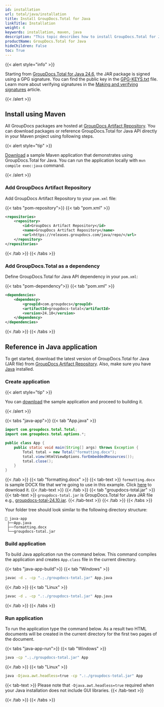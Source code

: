```yaml
---
id: installation
url: total/java/installation
title: Install GroupDocs.Total for Java
linkTitle: Installation
weight: 4
keywords: installation, maven, java
description: "This topic describes how to install GroupDocs.Total for Java."
productName: GroupDocs.Total for Java
hideChildren: False
toc: True
---
```


{{< alert style="info" >}}

Starting from [GroupDocs.Total for Java 24.6](https://releases.groupdocs.com/total/java/release-notes/2024/groupdocs-total-for-java-24-6-release-notes/), the JAR package is signed using a GPG signature. You can find the public key in the [GPG-KEYS.txt](https://releases.groupdocs.com/java/repo/com/groupdocs/GPG-KEYS.txt) file. Learn more about verifying signatures in the [Making and verifying signatures](https://www.gnupg.org/gph/en/manual/x135.html) article.

{{< /alert >}}

## Install using Maven

All GroupDocs packages are hosted at [GroupDocs Artifact Repository](https://releases.groupdocs.com/java/repo/com/groupdocs/groupdocs-total/). You can download packages or reference GroupDocs.Total for Java API directly in your Maven project using following steps.

{{< alert style="tip" >}}

[Download](/total/java/sample-apps/getting-started/installation/maven-app.zip) a sample Maven application that demonstrates using GroupDocs.Total for Java. You can run the application locally with `mvn compile exec:java` command.

{{< /alert >}}

### Add GroupDocs Artifact Repository

Add GroupDocs Artifact Repository to your `pom.xml` file:

{{< tabs "pom-repository">}}
{{< tab "pom.xml" >}}
```xml
<repositories>
    <repository>
        <id>GroupDocs Artifact Repository</id>
        <name>GroupDocs Artifact Repository</name>
        <url>https://releases.groupdocs.com/java/repo/</url>
    </repository>
</repositories>
```
{{< /tab >}}
{{< /tabs >}}

### Add GroupDocs.Total as a dependency

Define GroupDocs.Total for Java API dependency in your `pom.xml`:

{{< tabs "pom-dependency">}}
{{< tab "pom.xml" >}}
```xml
<dependencies>
    <dependency>
        <groupId>com.groupdocs</groupId>
        <artifactId>groupdocs-total</artifactId>
        <version>24.10</version> 
    </dependency>
</dependencies>
```
{{< /tab >}}
{{< /tabs >}}

## Reference in Java application

To get started, download the latest version of GroupDocs.Total for Java (JAR file) from [GroupDocs Artifact Repository](https://releases.groupdocs.com/java/repo/com/groupdocs/groupdocs-total/). Also, make sure you have [Java](https://www.oracle.com/java/technologies/downloads/) installed.

### Create application

{{< alert style="tip" >}}

You can [download](/total/java/sample-apps/getting-started/installation/java-app.zip) the sample application and proceed to building it.

{{< /alert >}}

{{< tabs "java-app">}}
{{< tab "App.java" >}}
```java
import com.groupdocs.total.Total;
import com.groupdocs.total.options.*;

public class App {
    public static void main(String[] args) throws Exception {
        Total total = new Total("formatting.docx");
        total.view(HtmlViewOptions.forEmbeddedResources());
        total.close();
    }
}
```
{{< /tab >}}
{{< tab "formatting.docx" >}}
{{< tab-text >}}
`formatting.docx` is sample DOCX file that we're going to use in this example. Click [here](/total/java/sample-files/getting-started/installation/formatting.docx) to download it.
{{< /tab-text >}}
{{< /tab >}}
{{< tab "groupdocs-total.jar" >}}
{{< tab-text >}}
`groupdocs-total.jar` is GroupDocs.Total for Java JAR file e.g., [groupdocs-total-24.10.jar](https://releases.groupdocs.com/java/repo/com/groupdocs/groupdocs-total/24.10/groupdocs-total-24.10.jar).
{{< /tab-text >}}
{{< /tab >}}
{{< /tabs >}}

Your folder tree should look similar to the following directory structure:

```Directory
📂 java-app
 ├──App.java
 ├──formatting.docx
 └──groupdocs-total.jar
```

### Build application

To build Java application run the command below. This command compiles the application and creates `App.class` file in the current directory.

{{< tabs "java-app-build">}}
{{< tab "Windows" >}}
```bash
javac -d . -cp ".;./groupdocs-total.jar" App.java
```
{{< /tab >}}
{{< tab "Linux" >}}
```bash
javac -d . -cp ".:./groupdocs-total.jar" App.java
```
{{< /tab >}}
{{< /tabs >}}

### Run application

To run the application type the command below. As a result two HTML documents will be created in the current directory for the first two pages of the document.

{{< tabs "java-app-run">}}
{{< tab "Windows" >}}
```bash
java -cp ".;./groupdocs-total.jar" App
```
{{< /tab >}}
{{< tab "Linux" >}}
```bash
java -Djava.awt.headless=true -cp ".:./groupdocs-total.jar" App
```

{{< tab-text >}}
Please note that `-Djava.awt.headless=true` required when your Java installation does not include GUI libraries.
{{< /tab-text >}}

{{< /tab >}}
{{< /tabs >}}
